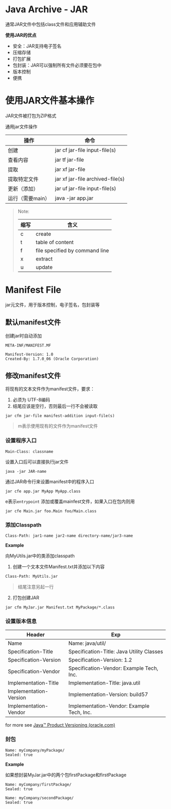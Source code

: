 # Java Archive - JAR

通常JAR文件中包括class文件和应用辅助文件

**使用JAR的优点**

- 安全：JAR支持电子签名
- 压缩存储
- 打包扩展
- 包封装：JAR可以强制所有文件必须要在包中
- 版本控制
- 便携

# 使用JAR文件基本操作

JAR文件被打包为ZIP格式

通用jar文件操作

| 操作             | 命令                             |
| ---------------- | -------------------------------- |
| 创建             | jar cf jar-file input-file(s)    |
| 查看内容         | jar tf jar-file                  |
| 提取             | jar xf jar-file                  |
| 提取特定文件     | jar xf jar-file archived-file(s) |
| 更新（添加）     | jar uf jar-file input-file(s)    |
| 运行（需要main） | java -jar app.jar                |

>Note:
>
>| 缩写 | 含义                           |
>| ---- | ------------------------------ |
>| c    | create                         |
>| t    | table of content               |
>| f    | file specified by command line |
>| x    | extract                        |
>| u    | update                         |

# Manifest File

jar元文件，用于版本控制，电子签名，包封装等

## **默认manifest文件**

创建jar时自动添加

```
META-INF/MANIFEST.MF

Manifest-Version: 1.0
Created-By: 1.7.0_06 (Oracle Corporation)
```

## 修改manifest文件

将现有的文本文件作为manifest文件，要求：

1. 必须为 UTF-8编码
2. 结尾应该是空行，否则最后一行不会被读取

```shell
jar cfm jar-file manifest-addition input-file(s)
```

> m表示使用现有的文件作为manifest文件

### 设置程序入口

```
Main-Class: classname
```

设置入口后可以直接执行jar文件

```shell
java -jar JAR-name
```

通过JAR命令行来设置manifest中的程序入口

```shell
jar cfe app.jar MyApp MyApp.class
```

e表示`entrypoint` 添加或覆盖mainfest文件，如果入口在包内则用

```
jar cfe Main.jar foo.Main foo/Main.class
```

### 添加Classpath

```
Class-Path: jar1-name jar2-name directory-name/jar3-name
```

**Example**

向MyUtils.jar中的类添加classpath

1. 创建一个文本文件Manifest.txt并添加以下内容

```txt
Class-Path: MyUtils.jar

```

> 结尾注意另起一行

2. 打包创建JAR

```shell
jar cfm MyJar.jar Manifest.txt MyPackage/*.class
```

### 设置版本信息

| Header                 | Exp                                       |
| ---------------------- | ----------------------------------------- |
| Name                   | Name: java/util/                          |
| Specification-Title    | Specification-Title: Java Utility Classes |
| Specification-Version  | Specification-Version: 1.2                |
| Specification-Vendor   | Specification-Vendor: Example Tech, Inc.  |
| Implementation-Title   | Implementation-Title: java.util           |
| Implementation-Version | Implementation-Version: build57           |
| Implementation-Vendor  | Implementation-Vendor: Example Tech, Inc. |

for more see [Java™ Product Versioning (oracle.com)](https://docs.oracle.com/javase/8/docs/technotes/guides/versioning/spec/versioning2.html#wp89936)

### 封包

```
Name: myCompany/myPackage/
Sealed: true
```

**Example**

如果想封装MyJar.jar中的两个包firstPackage和firstPackage

```
Name: myCompany/firstPackage/
Sealed: true

Name: myCompany/secondPackage/
Sealed: true
```

